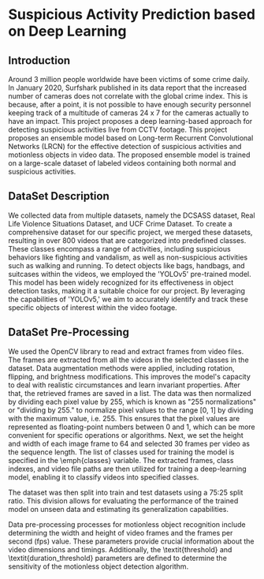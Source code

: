 # Suspicious Activity Prediction based on Deep Learning

## Introduction
Around 3 million people worldwide have been victims of some crime daily. In January 2020, Surfshark published in its data report that the increased number of cameras does not correlate with the global crime index. This is because, after a point, it is not possible to have enough security personnel keeping track of a multitude of cameras 24 x 7 for the cameras actually to have an impact. This project proposes a deep learning-based approach for detecting suspicious activities live from CCTV footage. This project proposes an ensemble model based on Long-term Recurrent Convolutional Networks (LRCN) for the effective detection of suspicious activities and motionless objects in video data. The proposed ensemble model is trained on a large-scale dataset of labeled videos containing both normal and suspicious activities. 


## DataSet Description
We collected data from multiple datasets, namely the DCSASS dataset, Real Life Violence Situations Dataset, and UCF Crime Dataset. To create a comprehensive dataset for our specific project, we merged these datasets, resulting in over 800 videos that are categorized into predefined classes. These classes encompass a range of activities, including suspicious behaviors like fighting and vandalism, as well as non-suspicious activities such as walking and running. 
To detect objects like bags, handbags, and suitcases within the videos, we employed the 'YOLOv5' pre-trained model. This model has been widely recognized for its effectiveness in object detection tasks, making it a suitable choice for our project. By leveraging the capabilities of 'YOLOv5,' we aim to accurately identify and track these specific objects of interest within the video footage.

## DataSet Pre-Processing
We used the OpenCV library to read and extract frames from video files. The frames are extracted from all the videos in the selected classes in the dataset. Data augmentation methods were applied, including rotation, flipping, and brightness modifications. This improves the model's capacity to deal with realistic circumstances and learn invariant properties. After that, the retrieved frames are saved in a list. The data was then normalized by dividing each pixel value by 255, which is known as "255 normalizations" or "dividing by 255." to normalize pixel values to the range [0, 1] by dividing with the maximum value, i.e. 255. This ensures that the pixel values are represented as floating-point numbers between 0 and 1, which can be more convenient for specific operations or algorithms. Next, we set the height and width of each image frame to 64 and selected 30 frames per video as the sequence length. The list of classes used for training the model is specified in the \emph{classes} variable. The extracted frames, class indexes, and video file paths are then utilized for training a deep-learning model, enabling it to classify videos into specified classes. 

The dataset was then split into train and test datasets using a 75:25 split ratio. This division allows for evaluating the performance of the trained model on unseen data and estimating its generalization capabilities.

Data pre-processing processes for motionless object recognition include determining the width and height of video frames and the frames per second (fps) value. These parameters provide crucial information about the video dimensions and timings. Additionally, the \textit{threshold} and \textit{duration\_threshold} parameters are defined to determine the sensitivity of the motionless object detection algorithm.
